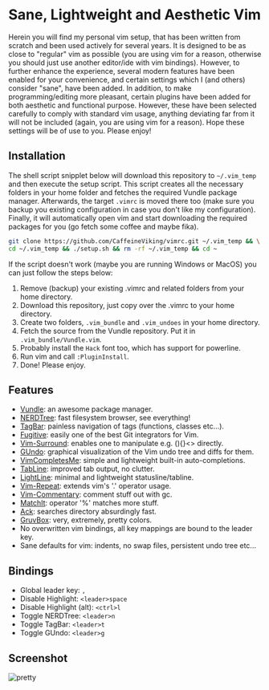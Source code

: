 Sane, Lightweight and Aesthetic Vim
===================================

Herein you will find my personal vim setup, that has been written from scratch and been used actively for several years. It is designed to be as close to "regular" vim as possible (you are using vim for a reason, otherwise you should just use another editor/ide with vim bindings). However, to further enhance the experience, several modern features have been enabled for your convenience, and certain settings which I (and others) consider "sane", have been added. In addition, to make programming/editing more pleasant, certain plugins have been added for both aesthetic and functional purpose. However, these have been selected carefully to comply with standard vim usage, anything deviating far from it will not be included (again, you are using vim for a reason). Hope these settings will be of use to you. Please enjoy!

Installation
------------

The shell script snipplet below will download this repository to `~/.vim_temp` and then execute the setup script. This script creates all the necessary folders in your home folder and fetches the required Vundle package manager. Afterwards, the target `.vimrc` is moved there too (make sure you backup you existing configuration in case you don't like my configuration). Finally, it will automatically open vim and start downloading the required packages for you (go fetch some coffee and maybe fika).

```sh
git clone https://github.com/CaffeineViking/vimrc.git ~/.vim_temp && \
cd ~/.vim_temp && ./setup.sh && rm -rf ~/.vim_temp && cd ~
```

If the script doesn't work (maybe you are running Windows or MacOS) you can just follow the steps below:

1. Remove (backup) your existing .vimrc and related folders from your home directory.
2. Download this repository, just copy over the .vimrc to your home directory.
3. Create two folders, `.vim_bundle` and `.vim_undoes` in your home directory.
4. Fetch the source from the Vundle repository. Put it in `.vim_bundle/Vundle.vim`.
5. Probably install the `Hack` font too, which has support for powerline.
6. Run vim and call `:PluginInstall`.
7. Done! Please enjoy.

Features
--------

* [Vundle](http://github.com/gmarik/vundle): an awesome package manager.
* [NERDTree](https://github.com/scrooloose/nerdtree): fast filesystem browser, see everything!
* [TagBar](https://github.com/majutsushi/tagbar): painless navigation of tags (functions, classes etc...).
* [Fugitive](https://github.com/tpope/vim-fugitive): easily one of the best Git integrators for Vim.
* [Vim-Surround](https://github.com/tpope/vim-surround): enables one to manipulate e.g. (){}<> directly.
* [GUndo](https://github.com/sjl/gundo.vim): graphical visualization of the Vim undo tree and diffs for them.
* [VimCompletesMe](https://github.com/ajh17/VimCompletesMe): simple and lightweight built-in auto-completions.
* [TabLine](https://github.com/mkitt/tabline.vim): improved tab output, no clutter.
* [LightLine](https://github.com/itchyny/lightline.vim): minimal and lightweight statusline/tabline.
* [Vim-Repeat](https://github.com/tpope/vim-repeat): extends vim's '.' operator usage.
* [Vim-Commentary](https://github.com/tpope/vim-commentary): comment stuff out with gc.
* [MatchIt](https://github.com/tmhedberg/matchit): operator '%' matches more stuff.
* [Ack](https://github.com/mileszs/ack.vim): searches directory absurdingly fast.
* [GruvBox](https://github.com/morhetz/gruvbox): very, extremely, pretty colors.
* No overwritten vim bindings, all key mappings are bound to the leader key.
* Sane defaults for vim: indents, no swap files, persistent undo tree etc...

Bindings
--------

* Global leader key: `,`
* Disable Highlight: `<leader>space`
* Disable Highlight (alt): `<ctrl>l`
* Toggle NERDTree: `<leader>n`
* Toggle TagBar: `<leader>t`
* Toggle GUndo: `<leader>g`

Screenshot
----------

![pretty](https://i.imgsafe.org/5de94d923a.png)
